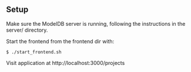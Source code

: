 ## Setup

Make sure the ModelDB server is running, following the instructions in the server/ directory. 

Start the frontend from the frontend dir with:

    $ ./start_frontend.sh


Visit application at http://localhost:3000/projects
